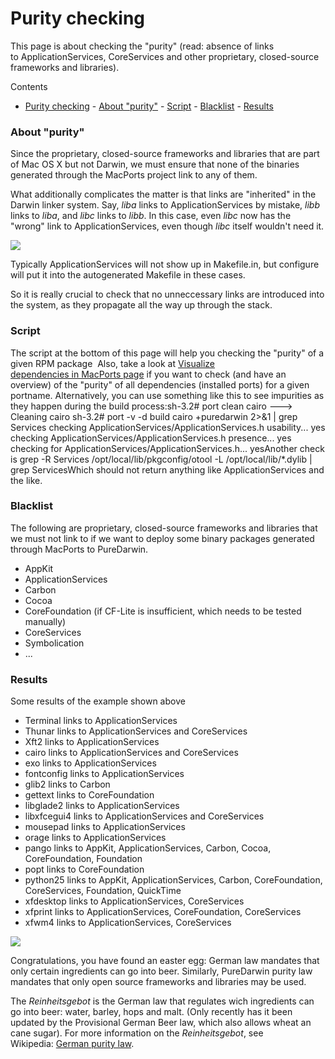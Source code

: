Purity checking
===============
This page is about checking the "purity" (read: absence of links to ApplicationServices, CoreServices and other proprietary, closed-source frameworks and libraries).





Contents

- [Purity checking](#purity-checking)
        - [About "purity"](#about-purity)
        - [Script](#script)
        - [Blacklist](#blacklist)
        - [Results](#results)

### About "purity"

Since the proprietary, closed-source frameworks and libraries that are part of Mac OS X but not Darwin, we must ensure that none of the binaries generated through the MacPorts project link to any of them.

What additionally complicates the matter is that links are "inherited" in the Darwin linker system. Say, *liba* links to ApplicationServices by mistake, *libb* links to *liba*, and *libc* links to *libb*. In this case, even *libc* now has the "wrong" link to ApplicationServices, even though *libc* itself wouldn't need it.

[![](https://raw.github.com/wiki/PureDarwin/PureDarwin/images/libalibblibc.png)](purity/libalibblibc.png%3Fattredirects=0)

Typically ApplicationServices will not show up in Makefile.in, but configure will put it into the autogenerated Makefile in these cases.

So it is really crucial to check that no unneccessary links are introduced into the system, as they propagate all the way up through the stack.

### Script

The script at the bottom of this page will help you checking the "purity" of a given RPM package 
Also, take a look at [Visualize dependencies in MacPorts page](macports-dependencies-overview.html) if you want to check (and have an overview) of the "purity" of all dependencies (installed ports) for a given portname.
    Alternatively, you can use something like this to see impurities as they happen during the build process:sh-3.2# port clean cairo
    --->  Cleaning cairo
    sh-3.2# port -v -d build cairo +puredarwin 2>&1 | grep Services
    checking ApplicationServices/ApplicationServices.h usability... yes
    checking ApplicationServices/ApplicationServices.h presence... yes
    checking for ApplicationServices/ApplicationServices.h... yesAnother check is grep -R Services /opt/local/lib/pkgconfig/otool -L /opt/local/lib/*.dylib | grep ServicesWhich should not return anything like ApplicationServices and the like.

### Blacklist

The following are proprietary, closed-source frameworks and libraries that we must not link to if we want to deploy some binary packages generated through MacPorts to PureDarwin.
-   AppKit
-   ApplicationServices
-   Carbon
-   Cocoa
-   CoreFoundation (if CF-Lite is insufficient, which needs to be tested manually)
-   CoreServices
-   Symbolication
-   ...

### Results

Some results of the example shown above
-   Terminal links to ApplicationServices
-   Thunar links to ApplicationServices and CoreServices
-   Xft2 links to ApplicationServices
-   cairo links to ApplicationServices and CoreServices
-   exo links to ApplicationServices
-   fontconfig links to ApplicationServices
-   glib2 links to Carbon
-   gettext links to CoreFoundation
-   libglade2 links to ApplicationServices
-   libxfcegui4 links to ApplicationServices and CoreServices
-   mousepad links to ApplicationServices
-   orage links to ApplicationServices
-   pango links to AppKit, ApplicationServices, Carbon, Cocoa, CoreFoundation, Foundation
-   popt links to CoreFoundation
-   python25 links to AppKit, ApplicationServices, Carbon, CoreFoundation, CoreServices, Foundation, QuickTime
-   xfdesktop links to ApplicationServices, CoreServices
-   xfprint links to ApplicationServices, CoreFoundation, CoreServices
-   xfwm4 links to ApplicationServices, CoreServices

![](https://raw.github.com/wiki/PureDarwin/PureDarwin/images/easter.png)

Congratulations, you have found an easter egg: German law mandates that only certain ingredients can go into beer. Similarly, PureDarwin purity law mandates that only open source frameworks and libraries may be used. 

The *Reinheitsgebot* is the German law that regulates wich ingredients can go into beer: water, barley, hops and malt. (Only recently has it been updated by the Provisional German Beer law, which also allows wheat an cane sugar). For more information on the *Reinheitsgebot*, see Wikipedia: [German purity law](http://en.wikipedia.org/wiki/Reinheitsgebot).